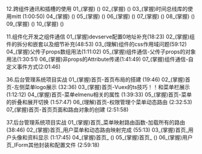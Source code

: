 12.跨组件通讯和插槽的使用
01_(掌握) ()
02_(掌握) ()
03_(掌握)时间总线库的使用mitt (1:00:50)
04_(掌握) ()
05_(掌握) ()
06_(掌握) ()
07_(掌握) ()
08_(掌握) ()
09_(掌握) ()
10_(掌握) ()


11.组件化开发之组件通信
01_(掌握)devserve配置0地址补充(18:23)
02_(掌握)组件的拆分和嵌套以及细节补充(48:53)
03_(理解)组件的css作用域问题(59:12)
04_(掌握)父传子props数组用法(1:11:02)
05_(掌握)组件通信-父传子props的对象用法(1:30:51)
06_(掌握)非props的Attribute传递(1:41:49)
07_(掌握)组件通信-自定义事件方式(2:01:46)

36.后台管理系统项目实战
01_(掌握)首页-首页布局的搭建 (19:46)
02_(掌握)首页-左侧菜单logo展示 (32:36)
03_(掌握)首页-Vuex的ts技巧！！和菜单栏展示 (1:12:12)
04_(掌握)首页-菜单elmenu相关的属性 (1:39:33)
05_(掌握)首页-菜单的折叠和展开切换 (1:57:47)
06_(理解)首页-权限管理个菜单动态路由 (2:32:53)
07_(掌握)首页-首页页面和路由对象的创建 (2:51:58)

37.后台管理系统项目实战
01_(掌握)首页_菜单映射路由函数-加载所有的路由 (38:46) 
02_(掌握)首页_用户菜单和动态路由映射完成 (55:13) 
03_(掌握)首页_用户头像和资料显示 (1:17:45) 
04_(掌握)首页_ () 
05_(掌握)首页_ () 
06_(掌握)用户页_IForm其他封装和配置文件 (2:59:18) 
